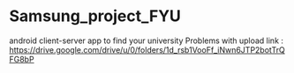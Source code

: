 # Samsung_project_FYU
android client-server app to find your university
Problems with upload
link : https://drive.google.com/drive/u/0/folders/1d_rsb1VooFf_iNwn6JTP2botTrQFG8bP
